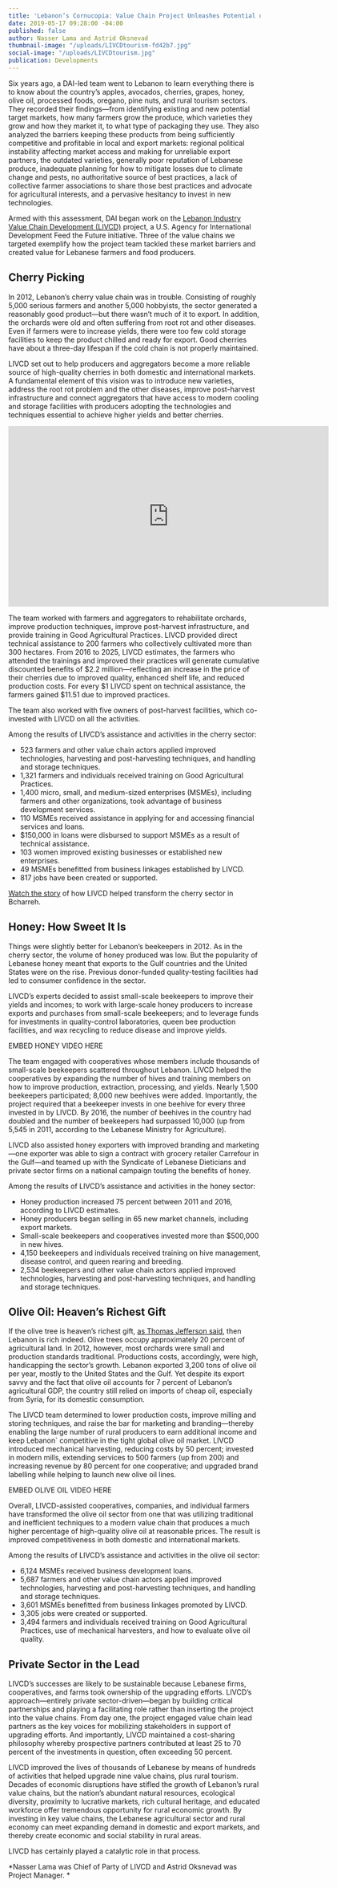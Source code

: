 ```yaml
---
title: 'Lebanon’s Cornucopia: Value Chain Project Unleashes Potential of 10 Sectors'
date: 2019-05-17 09:28:00 -04:00
published: false
author: Nasser Lama and Astrid Oksnevad
thumbnail-image: "/uploads/LIVCDtourism-fd42b7.jpg"
social-image: "/uploads/LIVCDtourism.jpg"
publication: Developments
---
```


Six years ago, a DAI-led team went to Lebanon to learn everything there is to know about the country’s apples, avocados, cherries, grapes, honey, olive oil, processed foods, oregano, pine nuts, and rural tourism sectors. They recorded their findings—from identifying existing and new potential target markets, how many farmers grow the produce, which varieties they grow and how they market it, to what type of packaging they use. They also analyzed the barriers keeping these products from being sufficiently competitive and profitable in local and export markets: regional political instability affecting market access and making for unreliable export partners, the outdated varieties, generally poor reputation of Lebanese produce, inadequate planning for how to mitigate losses due to climate change and pests, no authoritative source of best practices, a lack of collective farmer associations to share those best practices and advocate for agricultural interests, and a pervasive hesitancy to invest in new technologies. 

Armed with this assessment, DAI began work on the [Lebanon Industry Value Chain Development (LIVCD)](https://www.dai.com/our-work/projects/lebanon-industry-value-chain-development-livcd) project, a U.S. Agency for International Development Feed the Future initiative. Three of the value chains we targeted exemplify how the project team tackled these market barriers and created value for Lebanese farmers and food producers. 

## Cherry Picking

In 2012, Lebanon’s cherry value chain was in trouble. Consisting of roughly 5,000 serious farmers and another 5,000 hobbyists, the sector generated a reasonably good product—but there wasn’t much of it to export. In addition, the orchards were old and often suffering from root rot and other diseases. Even if farmers were to increase yields, there were too few cold storage facilities to keep the product chilled and ready for export. Good cherries have about a three-day lifespan if the cold chain is not properly maintained. 

LIVCD set out to help producers and aggregators become a more reliable source of high-quality cherries in both domestic and international markets. A fundamental element of this vision was to introduce new varieties, address the root rot problem and the other diseases, improve post-harvest infrastructure and connect aggregators that have access to modern cooling and storage facilities with producers adopting the technologies and techniques essential to achieve higher yields and better cherries.   

<iframe src="https://player.vimeo.com/video/302907014" width="640" height="360" frameborder="0" allow="autoplay; fullscreen" allowfullscreen></iframe> 

The team worked with farmers and aggregators to rehabilitate orchards, improve production techniques, improve post-harvest infrastructure, and provide training in Good Agricultural Practices. LIVCD provided direct technical assistance to 200 farmers who collectively cultivated more than 300 hectares. From 2016 to 2025, LIVCD estimates, the farmers who attended the trainings and improved their practices will generate cumulative discounted benefits of $2.2 million—reflecting an increase in the price of their cherries due to improved quality, enhanced shelf life, and reduced production costs. For every $1 LIVCD spent on technical assistance, the farmers gained $11.51 due to improved practices. 

The team also worked with five owners of post-harvest facilities, which co-invested with LIVCD on all the activities. 

Among the results of LIVCD’s assistance and activities in the cherry sector:

* 523 farmers and other value chain actors applied improved technologies, harvesting and post-harvesting techniques, and handling and storage techniques.
* 1,321 farmers and individuals received training on Good Agricultural Practices.
* 1,400 micro, small, and medium-sized enterprises (MSMEs), including farmers and other organizations, took advantage of business development services.
* 110 MSMEs received assistance in applying for and accessing financial services and loans.
* $150,000 in loans were disbursed to support MSMEs as a result of technical assistance.
* 103 women improved existing businesses or established new enterprises.
* 49 MSMEs benefitted from business linkages established by LIVCD.
* 817 jobs have been created or supported. 

[Watch the story](https://www.youtube.com/watch?v=hRFGyoqLVQk&list=PLmoGf6lebXPTA20DdCNifbEY4bwg5EXTf) of how LIVCD helped transform the cherry sector in Bcharreh.

## Honey: How Sweet It Is

Things were slightly better for Lebanon’s beekeepers in 2012. As in the cherry sector, the volume of honey produced was low. But the popularity of Lebanese honey meant that exports to the Gulf countries and the United States were on the rise. Previous donor-funded quality-testing facilities had led to consumer confidence in the sector.                                                                

LIVCD’s experts decided to assist small-scale beekeepers to improve their yields and incomes; to work with large-scale honey producers to increase exports and purchases from small-scale beekeepers; and to leverage funds for investments in quality-control laboratories, queen bee production facilities, and wax recycling to reduce disease and improve yields. 

EMBED HONEY VIDEO HERE 

The team engaged with cooperatives whose members include thousands of small-scale beekeepers scattered throughout Lebanon. LIVCD helped the cooperatives by expanding the number of hives and training members on how to improve production, extraction, processing, and yields. Nearly 1,500 beekeepers participated; 8,000 new beehives were added. Importantly, the project required that a beekeeper invests in one beehive for every three invested in by LIVCD. By 2016, the number of beehives in the country had doubled and the number of beekeepers had surpassed 10,000 (up from 5,545 in 2011, according to the Lebanese Ministry for Agriculture). 

LIVCD also assisted honey exporters with improved branding and marketing—one exporter was able to sign a contract with grocery retailer Carrefour in the Gulf—and teamed up with the Syndicate of Lebanese Dieticians and private sector firms on a national campaign touting the benefits of honey. 

Among the results of LIVCD’s assistance and activities in the honey sector:

* Honey production increased 75 percent between 2011 and 2016, according to LIVCD estimates.
* Honey producers began selling in 65 new market channels, including export markets.
* Small-scale beekeepers and cooperatives invested more than $500,000 in new hives.
* 4,150 beekeepers and individuals received training on hive management, disease control, and queen rearing and breeding.
* 2,534 beekeepers and other value chain actors applied improved technologies, harvesting and post-harvesting techniques, and handling and storage techniques.

## Olive Oil: Heaven’s Richest Gift

If the olive tree is heaven’s richest gift, [as Thomas Jefferson said](https://www.oliveoilsource.com/article/thomas-jefferson-and-olive-oil-our-first-foodie-president), then Lebanon is rich indeed. Olive trees occupy approximately 20 percent of agricultural land. In 2012, however, most orchards were small and production standards traditional. Productions costs, accordingly, were high, handicapping the sector’s growth. Lebanon exported 3,200 tons of olive oil per year, mostly to the United States and the Gulf. Yet despite its export savvy and the fact that olive oil accounts for 7 percent of Lebanon’s agricultural GDP, the country still relied on imports of cheap oil, especially from Syria, for its domestic consumption.  

The LIVCD team determined to lower production costs, improve milling and storing techniques, and raise the bar for marketing and branding—thereby enabling the large number of rural producers to earn additional income and keep Lebanon` competitive in the tight global olive oil market. LIVCD introduced mechanical harvesting, reducing costs by 50 percent; invested in modern mills, extending services to 500 farmers (up from 200) and increasing revenue by 80 percent for one cooperative; and upgraded brand labelling while helping to launch new olive oil lines. 

EMBED OLIVE OIL VIDEO HERE 

Overall, LIVCD-assisted cooperatives, companies, and individual farmers have transformed the olive oil sector from one that was utilizing traditional and inefficient techniques to a modern value chain that produces a much higher percentage of high-quality olive oil at reasonable prices. The result is improved competitiveness in both domestic and international markets.

Among the results of LIVCD’s assistance and activities in the olive oil sector:

* 6,124 MSMEs received business development loans.
* 5,687 farmers and other value chain actors applied improved technologies, harvesting and post-harvesting techniques, and handling and storage techniques.
* 3,601 MSMEs benefitted from business linkages promoted by LIVCD.
* 3,305 jobs were created or supported.
* 3,494 farmers and individuals received training on Good Agricultural Practices, use of mechanical harvesters, and how to evaluate olive oil quality.

## Private Sector in the Lead

LIVCD’s successes are likely to be sustainable because Lebanese firms, cooperatives, and farms took ownership of the upgrading efforts. LIVCD’s approach—entirely private sector-driven—began by building critical partnerships and playing a facilitating role rather than inserting the project into the value chains. From day one, the project engaged value chain lead partners as the key voices for mobilizing stakeholders in support of upgrading efforts. And importantly, LIVCD maintained a cost-sharing philosophy whereby prospective partners contributed at least 25 to 70 percent of the investments in question, often exceeding 50 percent.

LIVCD improved the lives of thousands of Lebanese by means of hundreds of activities that helped upgrade nine value chains, plus rural tourism. Decades of economic disruptions have stifled the growth of Lebanon’s rural value chains, but the nation’s abundant natural resources, ecological diversity, proximity to lucrative markets, rich cultural heritage, and educated workforce offer tremendous opportunity for rural economic growth. By investing in key value chains, the Lebanese agricultural sector and rural economy can meet expanding demand in domestic and export markets, and thereby create economic and social stability in rural areas. 

LIVCD has certainly played a catalytic role in that process.  

*Nasser Lama was Chief of Party of LIVCD and Astrid Oksnevad was Project Manager. *